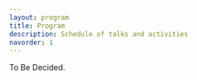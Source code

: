 ```yaml
---
layout: program
title: Program
description: Schedule of talks and activities
navorder: 1
---
```


To Be Decided.
